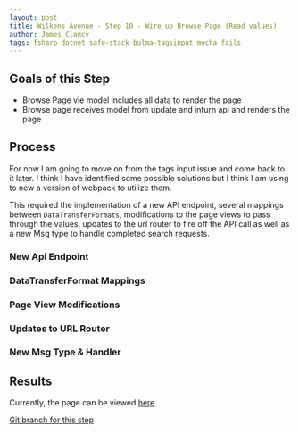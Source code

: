 ```yaml
---
layout: post
title: Wilkens Avenue - Step 10 - Wire up Browse Page (Read values)
author: James Clancy
tags: fsharp dotnet safe-stack bulma-tagsinput mocha fails
---
```


## Goals of this Step
* Browse Page vie model includes all data to render the page
* Browse page receives model from update and inturn api and renders the page

## Process

For now I am going to move on from the tags input issue and come back to it later. I think I have identified some possible solutions but I think I am using to new a version of webpack to utilize them. 

This required the implementation of a new API endpoint, several mappings between `DataTransferFormats`, modifications to the page views to pass through the values, updates to the url router to fire off the API call as well as a new Msg type to handle completed search requests.

### New Api Endpoint

### DataTransferFormat Mappings

### Page View Modifications

### Updates to URL Router

### New Msg Type & Handler


## Results

Currently, the page can be viewed [here](https://wilkens-avenue.herokuapp.com/#/browse/12312).



[Git branch for this step](https://github.com/jamesclancy/WilkensAvenue/tree/step-10)